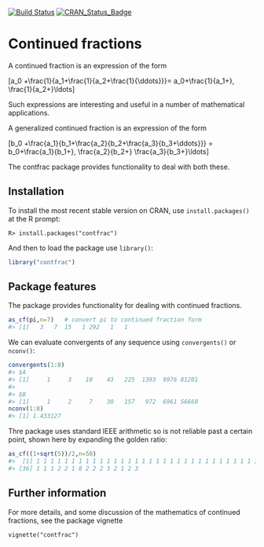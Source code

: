 
<!-- README.md is generated from README.Rmd. Please edit that file -->

<!-- badges: start -->

[![Build
Status](https://travis-ci.org/RobinHankin/contfrac.svg?branch=master)](https://travis-ci.org/RobinHankin/contfrac)
[![CRAN\_Status\_Badge](https://www.r-pkg.org/badges/version/contfrac)](https://cran.r-project.org/package=contfrac)
<!-- badges: end -->

# Continued fractions

A continued fraction is an expression of the form

\[a_0 +\frac{1}{a_1+\frac{1}{a_2+\frac{1}{\ddots}}}=
a_0+\frac{1}{a_1+}\, \frac{1}{a_2+}\ldots\]

Such expressions are interesting and useful in a number of mathematical
applications.

A generalized continued fraction is an expression of the form

\[b_0 +\frac{a_1}{b_1+\frac{a_2}{b_2+\frac{a_3}{b_3+\ddots}}}
= b_0+\frac{a_1}{b_1+}\, \frac{a_2}{b_2+} \frac{a_3}{b_3+}\ldots\]

The contfrac package provides functionality to deal with both these.

## Installation

To install the most recent stable version on CRAN, use
`install.packages()` at the R prompt:

    R> install.packages("contfrac")

And then to load the package use `library()`:

``` r
library("contfrac")
```

## Package features

The package provides functionality for dealing with continued fractions.

``` r
as_cf(pi,n=7)   # convert pi to continued fraction form
#> [1]   3   7  15   1 292   1   1
```

We can evaluate convergents of any sequence using `convergents()` or
`nconv()`:

``` r
convergents(1:8)
#> $A
#> [1]     1     3    10    43   225  1393  9976 81201
#> 
#> $B
#> [1]     1     2     7    30   157   972  6961 56660
nconv(1:8)
#> [1] 1.433127
```

Thre package uses standard IEEE arithmetic so is not reliable past a
certain point, shown here by expanding the golden ratio:

``` r
as_cf((1+sqrt(5))/2,n=50)
#>  [1] 1 1 1 1 1 1 1 1 1 1 1 1 1 1 1 1 1 1 1 1 1 1 1 1 1 1 1 1 1 1 1 1 1 1 1
#> [36] 1 1 1 2 2 1 8 2 2 2 3 2 1 2 3
```

## Further information

For more details, and some discussion of the mathematics of continued
fractions, see the package vignette

    vignette("contfrac")
